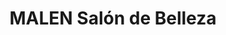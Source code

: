 ---
title: "MALEN Salón de Belleza"
url: /ciudad-satelite/malen-salon-de-belleza/
shop: Kosmetik
---